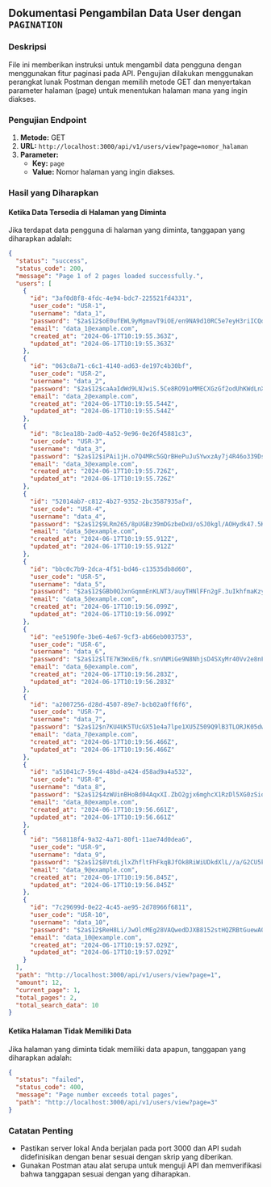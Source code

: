 ## Dokumentasi Pengambilan Data User dengan `PAGINATION`

### Deskripsi
File ini memberikan instruksi untuk mengambil data pengguna dengan menggunakan fitur paginasi pada API. Pengujian dilakukan menggunakan perangkat lunak Postman dengan memilih metode GET dan menyertakan parameter halaman (page) untuk menentukan halaman mana yang ingin diakses.

### Pengujian Endpoint

1. **Metode:** GET
2. **URL:** `http://localhost:3000/api/v1/users/view?page=nomor_halaman`
3. **Parameter:**
    - **Key:** `page`
    - **Value:** Nomor halaman yang ingin diakses.

### Hasil yang Diharapkan

#### Ketika Data Tersedia di Halaman yang Diminta

Jika terdapat data pengguna di halaman yang diminta, tanggapan yang diharapkan adalah:

```json
{
  "status": "success",
  "status_code": 200,
  "message": "Page 1 of 2 pages loaded successfully.",
  "users": [
    {
      "id": "3af0d8f8-4fdc-4e94-bdc7-225521fd4331",
      "user_code": "USR-1",
      "username": "data_1",
      "password": "$2a$12$oE0ufEWL9yMgmavT9iOE/en9NA9d10RC5e7eyH3riICQddKpsdNZG",
      "email": "data_1@example.com",
      "created_at": "2024-06-17T10:19:55.363Z",
      "updated_at": "2024-06-17T10:19:55.363Z"
    },
    {
      "id": "063c8a71-c6c1-4140-ad63-de197c4b30bf",
      "user_code": "USR-2",
      "username": "data_2",
      "password": "$2a$12$caAaIdWd9LNJwiS.5Ce8RO91oMMECXGzGf2odUhKWdLnXaDqyOOdu",
      "email": "data_2@example.com",
      "created_at": "2024-06-17T10:19:55.544Z",
      "updated_at": "2024-06-17T10:19:55.544Z"
    },
    {
      "id": "8c1ea18b-2ad0-4a52-9e96-0e26f45881c3",
      "user_code": "USR-3",
      "username": "data_3",
      "password": "$2a$12$iPAi1jH.o7Q4MRc5GQrBHePuJuSYwxzAy7j4R46o339Ds3wZIVCgi",
      "email": "data_3@example.com",
      "created_at": "2024-06-17T10:19:55.726Z",
      "updated_at": "2024-06-17T10:19:55.726Z"
    },
    {
      "id": "52014ab7-c812-4b27-9352-2bc3587935af",
      "user_code": "USR-4",
      "username": "data_4",
      "password": "$2a$12$9LRm265/8pUGBz39mDGzbeDxU/oSJ0kgl/AOHydk47.5K0ASh5Vu2",
      "email": "data_5@example.com",
      "created_at": "2024-06-17T10:19:55.912Z",
      "updated_at": "2024-06-17T10:19:55.912Z"
    },
    {
      "id": "bbc0c7b9-2dca-4f51-bd46-c13535db8d60",
      "user_code": "USR-5",
      "username": "data_5",
      "password": "$2a$12$GBb0QJxnGqmmEnKLNT3/auyTHNlFFn2gF.3uIkhfmaKzyTnbaTZXO",
      "email": "data_5@example.com",
      "created_at": "2024-06-17T10:19:56.099Z",
      "updated_at": "2024-06-17T10:19:56.099Z"
    },
    {
      "id": "ee5190fe-3be6-4e67-9cf3-ab66eb003753",
      "user_code": "USR-6",
      "username": "data_6",
      "password": "$2a$12$lTE7W3WxE6/fk.snVNMiGe9N8NhjsD4SXyMr40Vv2e8nFZJZiY9GK",
      "email": "data_6@example.com",
      "created_at": "2024-06-17T10:19:56.283Z",
      "updated_at": "2024-06-17T10:19:56.283Z"
    },
    {
      "id": "a2007256-d28d-4507-89e7-bcb02a0ff6f6",
      "user_code": "USR-7",
      "username": "data_7",
      "password": "$2a$12$n7KU4UK5TUcGX51e4a7lpe1XU5Z509Q9lB3TLORJK05dwIrwd4TpS",
      "email": "data_7@example.com",
      "created_at": "2024-06-17T10:19:56.466Z",
      "updated_at": "2024-06-17T10:19:56.466Z"
    },
    {
      "id": "a51041c7-59c4-48bd-a424-d58ad9a4a532",
      "user_code": "USR-8",
      "username": "data_8",
      "password": "$2a$12$4zWUinBHoBd04AqxXI.ZbO2gjx6mghcX1RzDl5XG0zSioFedPEerm",
      "email": "data_8@example.com",
      "created_at": "2024-06-17T10:19:56.661Z",
      "updated_at": "2024-06-17T10:19:56.661Z"
    },
    {
      "id": "568118f4-9a32-4a71-80f1-11ae74d0dea6",
      "user_code": "USR-9",
      "username": "data_9",
      "password": "$2a$12$8VtdLjlxZhfltFhFkqBJfOk8RiWiUDkdXlL//a/G2CU5kyaVyQkEO",
      "email": "data_9@example.com",
      "created_at": "2024-06-17T10:19:56.845Z",
      "updated_at": "2024-06-17T10:19:56.845Z"
    },
    {
      "id": "7c29699d-0e22-4c45-ae95-2d78966f6811",
      "user_code": "USR-10",
      "username": "data_10",
      "password": "$2a$12$ReH8Li/JwOlcMEg28VAQwedDJXB8152stHQZRBtGuewA0nnPyWOUa",
      "email": "data_10@example.com",
      "created_at": "2024-06-17T10:19:57.029Z",
      "updated_at": "2024-06-17T10:19:57.029Z"
    }
  ],
  "path": "http://localhost:3000/api/v1/users/view?page=1",
  "amount": 12,
  "current_page": 1,
  "total_pages": 2,
  "total_search_data": 10
}
```

#### Ketika Halaman Tidak Memiliki Data

Jika halaman yang diminta tidak memiliki data apapun, tanggapan yang diharapkan adalah:

```json
{
  "status": "failed",
  "status_code": 400,
  "message": "Page number exceeds total pages",
  "path": "http://localhost:3000/api/v1/users/view?page=3"
}
```

### Catatan Penting
- Pastikan server lokal Anda berjalan pada port 3000 dan API sudah didefinisikan dengan benar sesuai dengan skrip yang diberikan.
- Gunakan Postman atau alat serupa untuk menguji API dan memverifikasi bahwa tanggapan sesuai dengan yang diharapkan.